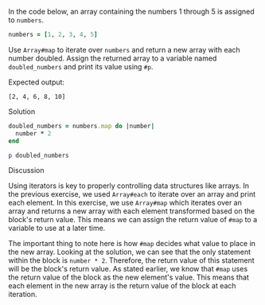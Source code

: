 In the code below, an array containing the numbers 1 through 5 is assigned to `numbers`.

```ruby
numbers = [1, 2, 3, 4, 5]
```

Use `Array#map` to iterate over `numbers` and return a new array with each number doubled. Assign the returned array to a variable named `doubled_numbers` and print its value using `#p`.

Expected output:

```
[2, 4, 6, 8, 10]
```

Solution

```ruby
doubled_numbers = numbers.map do |number|
  number * 2
end

p doubled_numbers
```

Discussion

Using iterators is key to properly controlling data structures like arrays. In the previous exercise, we used `Array#each` to iterate over an array and print each element. In this exercise, we use `Array#map` which iterates over an array and returns a new array with each element transformed based on the block's return value. This means we can assign the return value of `#map` to a variable to use at a later time.

The important thing to note here is how `#map` decides what value to place in the new array. Looking at the solution, we can see that the only statement within the block is `number * 2`. Therefore, the return value of this statement will be the block's return value. As stated earlier, we know that `#map` uses the return value of the block as the new element's value. This means that each element in the new array is the return value of the block at each iteration.
